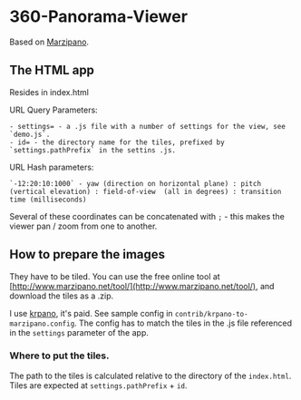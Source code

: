 # 360-Panorama-Viewer

Based on [Marzipano](http://www.marzipano.net/).


## The HTML app

Resides in index.html

URL Query Parameters:

    - settings= - a .js file with a number of settings for the view, see `demo.js`.
    - id= - the directory name for the tiles, prefixed by `settings.pathPrefix` in the settins .js.


URL Hash parameters:

    `-12:20:10:1000` - yaw (direction on horizontal plane) : pitch (vertical elevation) : field-of-view  (all in degrees) : transition time (milliseconds)

Several of these coordinates can be concatenated with `;` - this makes the viewer pan / zoom from one to another.


## How to prepare the images

They have to be tiled. You can use the free online tool at [http://www.marzipano.net/tool/](http://www.marzipano.net/tool/), and download
the tiles as a .zip. 

I use [krpano](https://krpano.com/buy/),  it's paid. See sample config in `contrib/krpano-to-marzipano.config`. 
The config has to match the tiles in the .js file referenced in the `settings` parameter of the app.

### Where to put the tiles. 

The path to the tiles is calculated relative to the directory of the `index.html`. Tiles are expected at `settings.pathPrefix` + `id`.




